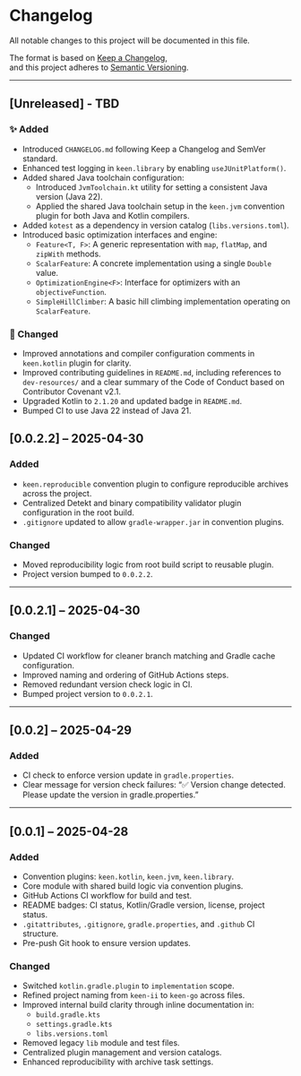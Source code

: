 # Changelog

All notable changes to this project will be documented in this file.

The format is based on [Keep a Changelog](https://keepachangelog.com/en/1.0.0/),  
and this project adheres to [Semantic Versioning](https://semver.org/spec/v2.0.0.html).

---

## [Unreleased] - TBD

### ✨ Added

- Introduced `CHANGELOG.md` following Keep a Changelog and SemVer standard.
- Enhanced test logging in `keen.library` by enabling `useJUnitPlatform()`.
- Added shared Java toolchain configuration:
    - Introduced `JvmToolchain.kt` utility for setting a consistent Java version (Java 22).
    - Applied the shared Java toolchain setup in the `keen.jvm` convention plugin for both Java and Kotlin compilers.
- Added `kotest` as a dependency in version catalog (`libs.versions.toml`).
- Introduced basic optimization interfaces and engine:
    - `Feature<T, F>`: A generic representation with `map`, `flatMap`, and `zipWith` methods.
    - `ScalarFeature`: A concrete implementation using a single `Double` value.
    - `OptimizationEngine<F>`: Interface for optimizers with an `objectiveFunction`.
    - `SimpleHillClimber`: A basic hill climbing implementation operating on `ScalarFeature`.

### 🔧 Changed

- Improved annotations and compiler configuration comments in `keen.kotlin` plugin for clarity.
- Improved contributing guidelines in `README.md`, including references to `dev-resources/` and a clear summary of the Code of Conduct based on Contributor Covenant v2.1.
- Upgraded Kotlin to `2.1.20` and updated badge in `README.md`.
- Bumped CI to use Java 22 instead of Java 21.

## [0.0.2.2] – 2025-04-30

### Added
- `keen.reproducible` convention plugin to configure reproducible archives across the project.
- Centralized Detekt and binary compatibility validator plugin configuration in the root build.
- `.gitignore` updated to allow `gradle-wrapper.jar` in convention plugins.

### Changed
- Moved reproducibility logic from root build script to reusable plugin.
- Project version bumped to `0.0.2.2`.

---

## [0.0.2.1] – 2025-04-30

### Changed
- Updated CI workflow for cleaner branch matching and Gradle cache configuration.
- Improved naming and ordering of GitHub Actions steps.
- Removed redundant version check logic in CI.
- Bumped project version to `0.0.2.1`.

---

## [0.0.2] – 2025-04-29

### Added
- CI check to enforce version update in `gradle.properties`.
- Clear message for version check failures: “✅ Version change detected. Please update the version in gradle.properties.”

---

## [0.0.1] – 2025-04-28

### Added
- Convention plugins: `keen.kotlin`, `keen.jvm`, `keen.library`.
- Core module with shared build logic via convention plugins.
- GitHub Actions CI workflow for build and test.
- README badges: CI status, Kotlin/Gradle version, license, project status.
- `.gitattributes`, `.gitignore`, `gradle.properties`, and `.github` CI structure.
- Pre-push Git hook to ensure version updates.

### Changed
- Switched `kotlin.gradle.plugin` to `implementation` scope.
- Refined project naming from `keen-ii` to `keen-go` across files.
- Improved internal build clarity through inline documentation in:
    - `build.gradle.kts`
    - `settings.gradle.kts`
    - `libs.versions.toml`
- Removed legacy `lib` module and test files.
- Centralized plugin management and version catalogs.
- Enhanced reproducibility with archive task settings.
